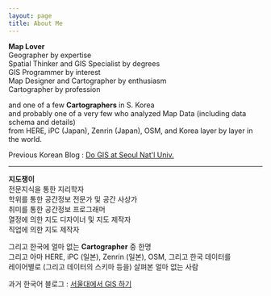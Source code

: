 ```yaml
---
layout: page
title: About Me
---
```


**Map Lover**<br/>
Geographer by expertise  
Spatial Thinker and GIS Specialist by degrees  
GIS Programmer by interest  
Map Designer and Cartographer by enthusiasm  
Cartographer by profession  

and one of a few **Cartographers** in S. Korea <br/>
and probably one of a very few who analyzed Map Data (including data schema and details) <br/>
from HERE, iPC (Japan), Zenrin (Japan), OSM, and Korea layer by layer in the world.

Previous Korean Blog : [Do GIS at Seoul Nat'l Univ.](https://snugis.tistory.com/)

--------------

**지도쟁이**<br/>
전문지식을 통한 지리학자  
학위를 통한 공간정보 전문가 및 공간 사상가  
취미를 통한 공간정보 프로그래머  
열정에 의한 지도 디자이너 및 지도 제작자  
직업에 의한 지도 제작자  

그리고 한국에 얼마 없는 **Cartographer** 중 한명 <br/>
그리고 아마 HERE, iPC (일본), Zenrin (일본), OSM, 그리고 한국 데이터를 <br/>
레이어별로 (그리고 데이터의 스키마 등을) 살펴본 얼마 없는 사람

과거 한국어 블로그 : [서울대에서 GIS 하기](https://snugis.tistory.com/)
